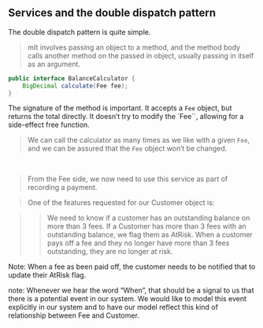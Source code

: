 ## Services and the double dispatch pattern

The double dispatch pattern is quite simple.

> mIt involves passing an object to a method, and the method body calls another method on the passed in object, usually passing in itself as an argument.  

```java
public interface BalanceCalculator {
    BigDecimal calculate(Fee fee);
}
```

The signature of the method is important.  It accepts a `Fee` object, but returns the total directly.  It doesn’t try to modify the `Fee``, allowing for a side-effect free function.  


> We can call the calculator as many times as we like with a given `Fee`, and we can be assured that the `Fee` object won’t be changed.

<br/>

> From the Fee side, we now need to use this service as part of recording a payment.

> One of the features requested for our Customer object is:  


>> We need to know if a customer has an outstanding balance on more than 3 fees. If a Customer has more than 3 fees with an outstanding balance, we flag them as AtRisk.  When a customer pays off a fee and they no longer have more than 3 fees outstanding, they are no longer at risk.  


Note: When a fee as been paid off, the customer needs to be notified that to update their AtRisk flag.

note: Whenever we hear the word “When”, that should be a signal to us that there is a potential event in our system.  We would like to model this event explicitly in our system and to have our model reflect this kind of relationship between Fee and Customer. 
